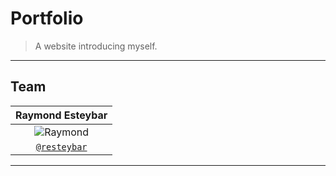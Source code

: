 # Portfolio

> A website introducing myself.

---

## Team

| **Raymond Esteybar** |
| :---: |
| ![Raymond](https://avatars0.githubusercontent.com/u/25356573?s=200&u=56e82663078daf0e9583a47375a9e99d4c613cc9&v=4)   |
| <a href="https://github.com/resteybar" target="_blank">`@resteybar`</a> |

---